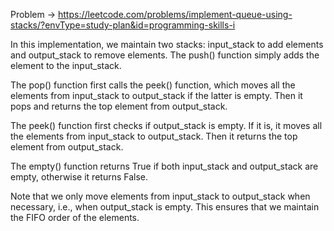Problem -> <https://leetcode.com/problems/implement-queue-using-stacks/?envType=study-plan&id=programming-skills-i>


In this implementation, we maintain two stacks: input_stack to add elements and output_stack to remove elements. The push() function simply adds the element to the input_stack.

The pop() function first calls the peek() function, which moves all the elements from input_stack to output_stack if the latter is empty. Then it pops and returns the top element from output_stack.

The peek() function first checks if output_stack is empty. If it is, it moves all the elements from input_stack to output_stack. Then it returns the top element from output_stack.

The empty() function returns True if both input_stack and output_stack are empty, otherwise it returns False.

Note that we only move elements from input_stack to output_stack when necessary, i.e., when output_stack is empty. This ensures that we maintain the FIFO order of the elements.
